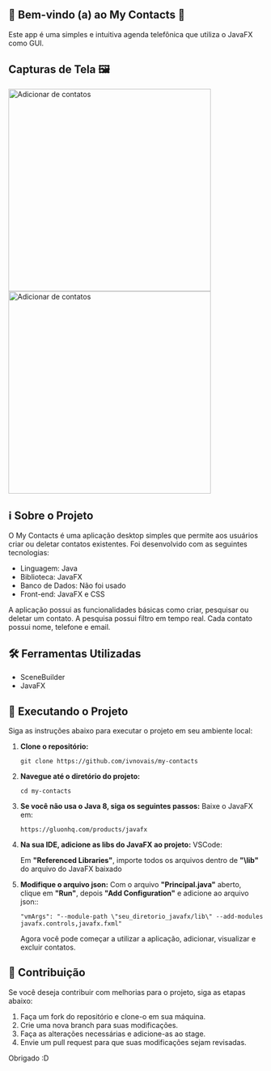 ## 🎉 **Bem-vindo (a) ao My Contacts** 🚀

Este app é uma simples e intuitiva agenda telefônica que utiliza o JavaFX como GUI.

## Capturas de Tela 🖼️
<div>
   <img src="https://github.com/ivandronovais/my-contacts/assets/94018520/1733f096-8266-4e41-9f14-a85b87928e92" width="400px;" alt="Adicionar de contatos"/>
   <img src="https://github.com/ivandronovais/my-contacts/assets/94018520/7e18172b-e79c-4f05-a6cd-653c8674f9fa" width="400px;" alt="Adicionar de contatos"/> 
</div>

## ℹ️ Sobre o Projeto

O My Contacts é uma aplicação desktop simples que permite aos usuários criar ou deletar contatos existentes. Foi desenvolvido com as seguintes tecnologias:

- Linguagem: Java
- Biblioteca: JavaFX
- Banco de Dados: Não foi usado
- Front-end: JavaFX e CSS

A aplicação possui as funcionalidades básicas como criar, pesquisar ou deletar um contato. A pesquisa possui filtro em tempo real. Cada contato possui nome, telefone e email.

## 🛠️ Ferramentas Utilizadas

- SceneBuilder
- JavaFX

## 🚀 Executando o Projeto

Siga as instruções abaixo para executar o projeto em seu ambiente local:

1. **Clone o repositório:**

   ```
   git clone https://github.com/ivnovais/my-contacts
   ```

2. **Navegue até o diretório do projeto:**

   ```
   cd my-contacts
   ```

3. **Se você não usa o Java 8, siga os seguintes passos:**
    Baixe o JavaFX em:
   ```
   https://gluonhq.com/products/javafx
   ```

4. **Na sua IDE, adicione as libs do JavaFX ao projeto:**
   VSCode:

   Em **"Referenced Libraries"**, importe todos os arquivos dentro de **"\lib"** do arquivo do JavaFX baixado

5. **Modifique o arquivo json:**
    Com o arquivo **"Principal.java"** aberto, clique em **"Run"**, depois **"Add Configuration"** e adicione ao arquivo json::
  
   ```
   "vmArgs": "--module-path \"seu_diretorio_javafx/lib\" --add-modules javafx.controls,javafx.fxml"
   ```

   Agora você pode começar a utilizar a aplicação, adicionar, visualizar e excluir contatos.

## 📝 Contribuição

Se você deseja contribuir com melhorias para o projeto, siga as etapas abaixo:

1. Faça um fork do repositório e clone-o em sua máquina.
2. Crie uma nova branch para suas modificações.
3. Faça as alterações necessárias e adicione-as ao stage.
4. Envie um pull request para que suas modificações sejam revisadas.

Obrigado :D
